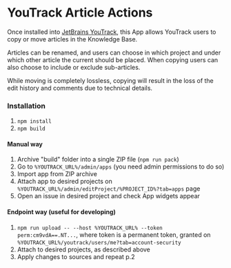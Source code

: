 # YouTrack Article Actions

Once installed into [JetBrains YouTrack](https://www.jetbrains.com/youtrack/), this App allows YouTrack users to copy or move articles in the Knowledge Base.

Articles can be renamed, and users can choose in which project and under which other article the current should be placed.
When copying users can also choose to include or exclude sub-articles.

While moving is completely lossless, copying will result in the loss of the edit history and comments due to technical details.
### Installation

1. `npm install`
2. `npm build`

#### Manual way

1. Archive "build" folder into a single ZIP file (`npm run pack`)
2. Go to `%YOUTRACK_URL%/admin/apps` (you need admin permissions to do so)
3. Import app from ZIP archive
4. Attach app to desired projects on `%YOUTRACK_URL%/admin/editProject/%PROJECT_ID%?tab=apps` page
5. Open an issue in desired project and check App widgets appear

#### Endpoint way (useful for developing)

1. `npm run upload -- --host %YOUTRACK_URL% --token perm:cm9vdA==.NT...`, where token is a permanent
   token, granted on `%YOUTRACK_URL%/youtrack/users/me?tab=account-security`
2. Attach to desired projects, as described above
3. Apply changes to sources and repeat p.2 
